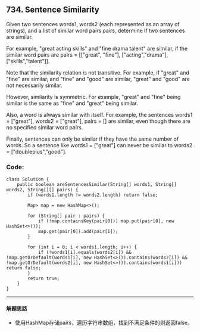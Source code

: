 ## 734. Sentence Similarity
Given two sentences words1, words2 (each represented as an array of strings), and a list of similar word pairs pairs, determine if two sentences are similar.

For example, "great acting skills" and "fine drama talent" are similar, if the similar word pairs are pairs = [["great", "fine"], ["acting","drama"], ["skills","talent"]].

Note that the similarity relation is not transitive. For example, if "great" and "fine" are similar, and "fine" and "good" are similar, "great" and "good" are not necessarily similar.

However, similarity is symmetric. For example, "great" and "fine" being similar is the same as "fine" and "great" being similar.

Also, a word is always similar with itself. For example, the sentences words1 = ["great"], words2 = ["great"], pairs = [] are similar, even though there are no specified similar word pairs.

Finally, sentences can only be similar if they have the same number of words. So a sentence like words1 = ["great"] can never be similar to words2 = ["doubleplus","good"].


### Code:
<pre><code>class Solution {
    public boolean areSentencesSimilar(String[] words1, String[] words2, String[][] pairs) {
        if (words1.length != words2.length) return false;
        
        Map<String, Set<String>> map = new HashMap<>();
        
        for (String[] pair : pairs) {
            if (!map.containsKey(pair[0])) map.put(pair[0], new HashSet<>());
            map.get(pair[0]).add(pair[1]);
        }
        
        for (int i = 0; i < words1.length; i++) {
            if (!words1[i].equals(words2[i]) && !map.getOrDefault(words1[i], new HashSet<>()).contains(words2[i]) && !map.getOrDefault(words2[i], new HashSet<>()).contains(words1[i])) return false;
        }
        return true;
    }
}
</code></pre>

***
#### 解题思路
* 使用HashMap存储pairs，遍历字符串数组，找到不满足条件的则返回false。